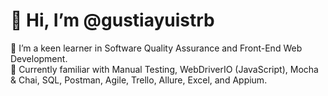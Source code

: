 # 👋 Hi, I’m @gustiayuistrb

👀 I’m a keen learner in Software Quality Assurance and Front-End Web Development.  
🌱 Currently familiar with Manual Testing, WebDriverIO (JavaScript), Mocha & Chai, SQL, Postman, Agile, Trello, Allure, Excel, and Appium.



<!--
**gustiayuistrb/gustiayuistrb** is a ✨ _special_ ✨ repository because its `README.md` (this file) appears on your GitHub profile.

Here are some ideas to get you started:

- 🔭 I’m currently working on ...
- 🌱 I’m currently learning ...
- 👯 I’m looking to collaborate on ...
- 🤔 I’m looking for help with ...
- 💬 Ask me about ...
- 📫 How to reach me: ...
- 😄 Pronouns: ...
- ⚡ Fun fact: ...
-->
